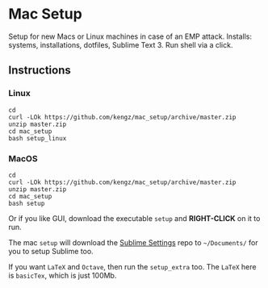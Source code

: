 # Mac Setup
Setup for new Macs or Linux machines in case of an EMP attack. Installs: systems, installations, dotfiles, Sublime Text 3. Run shell via a click.


## Instructions

### Linux
```shell
cd
curl -LOk https://github.com/kengz/mac_setup/archive/master.zip
unzip master.zip
cd mac_setup
bash setup_linux
```

### MacOS
```shell
cd
curl -LOk https://github.com/kengz/mac_setup/archive/master.zip
unzip master.zip
cd mac_setup
bash setup
```

Or if you like GUI, download the executable `setup` and **RIGHT-CLICK** on it to run. 

The mac `setup` will download the [Sublime Settings](https://github.com/kengz/sublime_settings) repo to `~/Documents/` for you to setup Sublime too.

If you want `LaTeX` and `Octave`, then run the `setup_extra` too. The `LaTeX` here is `basicTex`, which is just 100Mb.